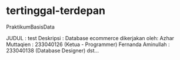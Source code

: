 # tertinggal-terdepan
PraktikumBasisData

JUDUL : test
Deskripsi : Database ecommerce
dikerjakan oleh:
Azhar Muttaqien     : 233040126 (Ketua - Programmer)
Fernanda Aminullah  : 233040138 (Database Designer)
dst...
